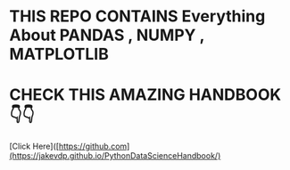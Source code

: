 # THIS REPO CONTAINS Everything About PANDAS , NUMPY , MATPLOTLIB

# CHECK THIS AMAZING HANDBOOK👇👇
[Click Here]([https://github.com](https://jakevdp.github.io/PythonDataScienceHandbook/)


